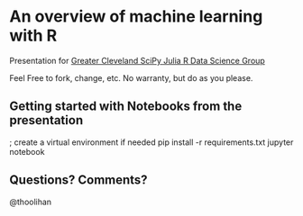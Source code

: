 # An overview of machine learning with R
Presentation for [Greater Cleveland SciPy Julia R Data Science Group](http://www.meetup.com/Greater-Cleveland-SciPy-Julia-R-Data-Science-Group/events/231475957/)

Feel Free to fork, change, etc. No warranty, but do as you please.

## Getting started with Notebooks from the presentation
; create a virtual environment if needed
pip install -r requirements.txt
jupyter notebook

## Questions? Comments?
@thoolihan